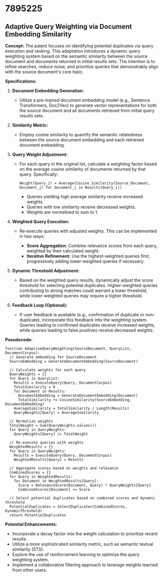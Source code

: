 # 7895225

## Adaptive Query Weighting via Document Embedding Similarity

**Concept:** The patent focuses on identifying potential duplicates via query execution and ranking. This adaptation introduces a dynamic query weighting system based on the semantic similarity between the source document and documents returned in initial results sets. The intention is to refine searches, reduce noise, and prioritize queries that demonstrably align with the source document's core topic.

**Specifications:**

1.  **Document Embedding Generation:**
    *   Utilize a pre-trained document embedding model (e.g., Sentence Transformers, Doc2Vec) to generate vector representations for both the source document and all documents retrieved from initial query results sets.

2.  **Similarity Metric:**
    *   Employ cosine similarity to quantify the semantic relatedness between the source document embedding and each retrieved document embedding.

3.  **Query Weight Adjustment:**
    *   For each query in the original list, calculate a weighting factor based on the average cosine similarity of documents returned by that query.  Specifically:

        `Weight(Query_i) = Average(Cosine_Similarity(Source_Document, Document_j) for Document_j in Results(Query_i))`

        *   Queries yielding high average similarity receive increased weights.
        *   Queries with low similarity receive decreased weights.
        *   Weights are normalized to sum to 1.

4.  **Weighted Query Execution:**
    *   Re-execute queries with adjusted weights. This can be implemented in two ways:

        *   **Score Aggregation:**  Combine relevance scores from each query, weighted by their calculated weight.
        *   **Iterative Refinement:** Use the highest-weighted queries first, progressively adding lower-weighted queries if necessary.

5.  **Dynamic Threshold Adjustment:**
    *   Based on the weighted query results, dynamically adjust the score threshold for selecting potential duplicates.  Higher-weighted queries contributing to strong matches could warrant a lower threshold, while lower-weighted queries may require a higher threshold.

6.  **Feedback Loop (Optional):**
    *   If user feedback is available (e.g., confirmation of duplicate or non-duplicate), incorporate this feedback into the weighting system.  Queries leading to confirmed duplicates receive increased weights, while queries leading to false positives receive decreased weights.

**Pseudocode:**

```
function AdaptiveQueryWeighting(SourceDocument, QueryList, DocumentCorpus):
  // Generate embedding for SourceDocument
  SourceEmbedding = GenerateDocumentEmbedding(SourceDocument)

  // Calculate weights for each query
  QueryWeights = {}
  for Query in QueryList:
    Results = ExecuteQuery(Query, DocumentCorpus)
    TotalSimilarity = 0
    for Document in Results:
      DocumentEmbedding = GenerateDocumentEmbedding(Document)
      TotalSimilarity += CosineSimilarity(SourceEmbedding, DocumentEmbedding)
    AverageSimilarity = TotalSimilarity / Length(Results)
    QueryWeights[Query] = AverageSimilarity

  // Normalize weights
  TotalWeight = Sum(QueryWeights.values())
  for Query in QueryWeights:
    QueryWeights[Query] /= TotalWeight

  // Re-execute queries with weights
  WeightedResults = {}
  for Query in QueryWeights:
    Results = ExecuteQuery(Query, DocumentCorpus)
    WeightedResults[Query] = Results

  // Aggregate scores based on weights and relevance
  CombinedScores = {}
  for Query in WeightedResults:
    for Document in WeightedResults[Query]:
      Score = RelevanceScore(Document, Query) * QueryWeights[Query]
      CombinedScores[Document] += Score

  // Select potential duplicates based on combined scores and dynamic threshold
  PotentialDuplicates = SelectDuplicates(CombinedScores, DynamicThreshold)
  return PotentialDuplicates
```

**Potential Enhancements:**

*   Incorporate a decay factor into the weight calculation to prioritize recent results.
*   Utilize a more sophisticated similarity metric, such as semantic textual similarity (STS).
*   Explore the use of reinforcement learning to optimize the query weighting system.
*   Implement a collaborative filtering approach to leverage weights learned from other users.